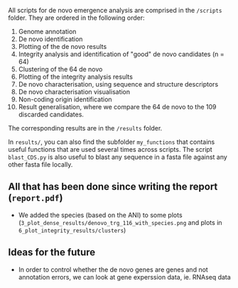 All scripts for de novo emergence analysis are comprised in the `/scripts` folder. They are ordered in the following order:
1. Genome annotation
2. De novo identification
3. Plotting of the de novo results
4. Integrity analysis and identification of "good" de novo candidates (n = 64)
5. Clustering of the 64 de novo
6. Plotting of the integrity analysis results
7. De novo characterisation, using sequence and structure descriptors
8. De novo characterisation visualisation
9. Non-coding origin identification
10. Result generalisation, where we compare the 64 de novo to the 109 discarded candidates.


The corresponding results are in the `/results` folder.

In `results/`, you can also find the subfolder `my_functions` that contains useful functions that are used several times across scripts. The script `blast_CDS.py` is also useful to blast any sequence in a fasta file against any other fasta file locally.


## All that has been done since writing the report (`report.pdf`)
- We added the species (based on the ANI) to some plots (`3_plot_dense_results/denovo_trg_116_with_species.png` and plots in `6_plot_integrity_results/clusters`)


## Ideas for the future
- In order to control whether the de novo genes are genes and not annotation errors, we can look at gene experssion data, ie. RNAseq data
